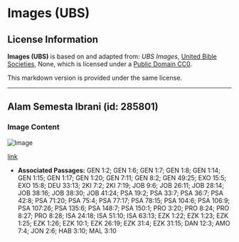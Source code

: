 # Images (UBS)

## License Information

**Images (UBS)** is based on and adapted from: _UBS Images_, [United Bible Societies](https://unitedbiblesocieties.org/), None, which is licensed under a [Public Domain CC0](https://creativecommons.org/public-domain/cc0/).

This markdown version is provided under the same license.



--------------------------------

## Alam Semesta Ibrani (id: 285801)

### Image Content

![Image](https://cdn.aquifer.bible/aquifer-content/resources/Media/WEB-0288_hebrew_universe.jpg)

[link](https://cdn.aquifer.bible/aquifer-content/resources/Media/WEB-0288_hebrew_universe.jpg)

* **Associated Passages:** GEN 1:2; GEN 1:6; GEN 1:7; GEN 1:8; GEN 1:14; GEN 1:15; GEN 1:17; GEN 1:20; GEN 7:11; GEN 8:2; GEN 49:25; EXO 15:5; EXO 15:8; DEU 33:13; 2KI 7:2; 2KI 7:19; JOB 9:6; JOB 26:11; JOB 28:14; JOB 38:16; JOB 38:30; JOB 41:24; PSA 19:2; PSA 33:7; PSA 36:7; PSA 42:8; PSA 71:20; PSA 75:4; PSA 77:17; PSA 78:15; PSA 104:6; PSA 106:9; PSA 107:26; PSA 135:6; PSA 148:7; PSA 150:1; PRO 3:20; PRO 8:24; PRO 8:27; PRO 8:28; ISA 24:18; ISA 51:10; ISA 63:13; EZK 1:22; EZK 1:23; EZK 1:25; EZK 1:26; EZK 10:1; EZK 26:19; EZK 31:4; EZK 31:15; DAN 12:3; AMO 7:4; JON 2:6; HAB 3:10; MAL 3:10

